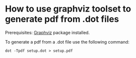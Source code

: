 # How to use graphviz toolset to generate pdf from .dot files

Prerequisites: [Graphviz](https://graphviz.gitlab.io/download/) package installed.

To generate a pdf from a .dot file use the following command:

    dot -Tpdf setup.dot > setup.pdf
